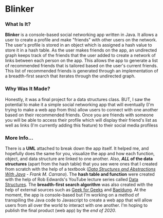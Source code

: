 # Blinker

### What Is It? 
**Blinker** is a console-based social networking app written in Java. It allows a user to create a profile and make "friends" with other users on the network. The user's profile is stored in an object which is assigned a hash value to store it in a hash table. As the user makes friends on the app, an undirected graph keeps track of the friends that the user added to create a network of links between each person on the app. This allows the app to generate a list of recommended friends that is tailored based on the user's current friends. This list of recommended friends is generated through an implementation of a breadth-first search that iterates through the undirected graph. 

### Why Was It Made? 
Honestly, it was a final project for a data structures class. BUT, I saw the potential to make it a simple social networking app that will eventually (I'm trying to make a web app from this) allow users to connect with one another based on their recommended friends. Once you are friends with someone you will be able to access their profile which will display their friend's list as well as links (I'm currently adding this feature) to their social media profiless  

### More Info...
There is a **UML** attached to break down the app itself. It helped me, and hopefully does the same for you, visualize the app and how each function, object, and data structure are linked to one another. Also, **_ALL_ of the data structures** (apart from the hash table) that you see were ones that I created from scratch with the help of a textbook (_[Data Structures and Abstractions With Java](https://www.amazon.com/Data-Structures-Abstractions-Java-4th/dp/0133744051) - Frank M. Carrano_). The **hash table and function** were created with the help of Rob Edwards's YouTube lecture series called [Data Structures](https://www.youtube.com/watch?v=zgCnMvvw6Oo&list=PLpPXw4zFa0uKKhaSz87IowJnOTzh9tiBk). The **breadth-first search algorithm** was also created with the help of external sources such as [Geek for Geeks](https://www.geeksforgeeks.org/breadth-first-search-or-bfs-for-a-graph/) and [Baeldung](https://www.baeldung.com/java-graphs). At the moment, the app is console-based but I'm working on a method of transpiling the Java code to Javascript to create a web app that will allow users from all over the world to interact with one another. I'm hoping to publish the final product (web app) by the _end of 2020_. 
